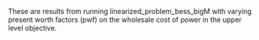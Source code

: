These are results from running linearized_problem_bess_bigM with varying present worth factors (pwf)
on the wholesale cost of power in the upper level objective.